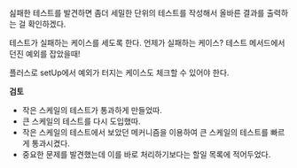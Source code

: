 싪패한 테스트를 발견하면 좀더 세밀한 단위의 테스트를 작성해서 올바른 결과를 출력하는 걸 확인하겠다.

테스트가 실패하는 케이스를 세도록 한다. 
언제가 실패하는 케이스? 테스트 메서드에서 던진 예외를 잡았을때!

플러스로 setUp에서 예외가 터지는 케이스도 체크할 수 있어야 한다.

**검토**
- 작은 스케일의 테스트가 통과하게 만들었따.
- 큰 스케일의 테스트를 다시 도입했따.
- 작은 스케일의 테스트에서 보았던 메커니즘을 이용하여 큰 스케일의 테스트를 빠르게 통과시켰다.
- 중요한 문제를 발견했는데 이를 바로 처리하기보다는 할일 목록에 적어두었다.